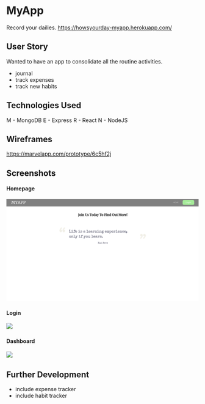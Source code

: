 # MyApp

Record your dailies.
https://howsyourday-myapp.herokuapp.com/

## User Story

Wanted to have an app to consolidate all the routine activities.
- journal
- track expenses
- track new habits

## Technologies Used
M - MongoDB
E - Express
R - React
N - NodeJS

## Wireframes
https://marvelapp.com/prototype/6c5hf2j

## Screenshots

#### Homepage
<img src="screenshots/homepage.png"/>

#### Login
<img src="screenshots/login.png"/>

#### Dashboard
<img src="screenshots/dashboard.jpg"/>

## Further Development
- include expense tracker
- include habit tracker
